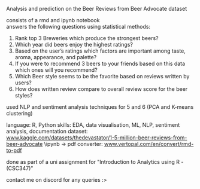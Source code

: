 Analysis and prediction on the Beer Reviews from Beer Advocate dataset

consists of a rmd and ipynb notebook\
answers the following questions using statistical methods:

1. Rank top 3 Breweries which produce the strongest beers?
2. Which year did beers enjoy the highest ratings?
3. Based on the user’s ratings which factors are important among taste, aroma, appearance, and palette?
4. If you were to recommend 3 beers to your friends based on this data which ones will you recommend?
5. Which Beer style seems to be the favorite based on reviews written by users?
6. How does written review compare to overall review score for the beer styles?

used NLP and sentiment analysis techniques for 5 and 6
(PCA and K-means clustering)

language: R, Python
skills: EDA, data visualisation, ML, NLP, sentiment analysis, documentation
dataset: www.kaggle.com/datasets/thedevastator/1-5-million-beer-reviews-from-beer-advocate
\ipynb -> pdf converter: www.vertopal.com/en/convert/rmd-to-pdf

done as part of a uni assignment for "Introduction to Analytics using R - (CSC347)"

contact me on discord for any queries :>
